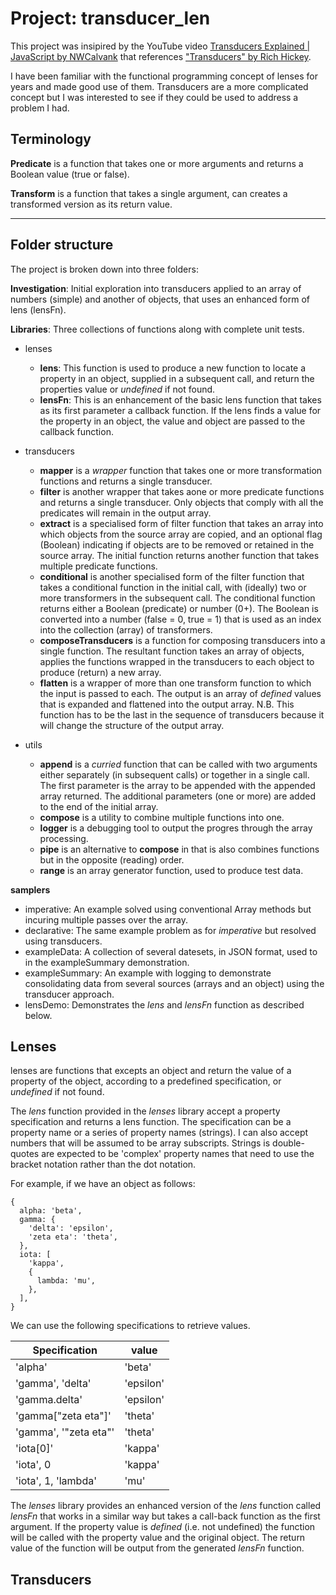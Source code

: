# Project: transducer_len

This project was insipired by the YouTube video [Transducers Explained | JavaScript by NWCalvank](https://youtu.be/SJjOp0X_MVA?si=GrsoymtAIMtBgsg8) that references ["Transducers" by Rich Hickey](https://youtu.be/6mTbuzafcII?si=HvsGJLSZNwlFDGOF).

I have been familiar with the functional programming concept of lenses for years and made good use of them. Transducers are a more complicated concept but I was interested to see if they could be used to address a problem I had.

## Terminology

**Predicate** is a function that takes one or more arguments and returns a Boolean value (true or false).

**Transform** is a function that takes a single argument, can creates a transformed version as its return value.

---

## Folder structure

The project is broken down into three folders:

**Investigation**: Initial exploration into transducers applied to an array of numbers (simple) and another of objects, that uses an enhanced form of lens (lensFn).

**Libraries**: Three collections of functions along with complete unit tests.

- lenses

  - **lens**: This function is used to produce a new function to locate a property in an object, supplied in a subsequent call, and return the properties value or _undefined_ if not found.
  - **lensFn**: This is an enhancement of the basic lens function that takes as its first parameter a callback function. If the lens finds a value for the property in an object, the value and object are passed to the callback function.

- transducers

  - **mapper** is a _wrapper_ function that takes one or more transformation functions and returns a single transducer.
  - **filter** is another wrapper that takes aone or more predicate functions and returns a single transducer. Only objects that comply with all the predicates will remain in the output array.
  - **extract** is a specialised form of filter function that takes an array into which objects from the source array are copied, and an optional flag (Boolean) indicating if objects are to be removed or retained in the source array. The initial function returns another function that takes multiple predicate functions.
  - **conditional** is another specialised form of the filter function that takes a conditional function in the initial call, with (ideally) two or more transformers in the subsequent call. The conditional function returns either a Boolean (predicate) or number (0+). The Boolean is converted into a number (false = 0, true = 1) that is used as an index into the collection (array) of transformers.
  - **composeTransducers** is a function for composing transducers into a single function. The resultant function takes an array of objects, applies the functions wrapped in the transducers to each object to produce (return) a new array.
  - **flatten** is a wrapper of more than one transform function to which the input is passed to each. The output is an array of _defined_ values that is expanded and flattened into the output array. N.B. This function has to be the last in the sequence of transducers because it will change the structure of the output array.

- utils
  - **append** is a _curried_ function that can be called with two arguments either separately (in subsequent calls) or together in a single call. The first parameter is the array to be appended with the appended array returned. The additional parameters (one or more) are added to the end of the initial array.
  - **compose** is a utility to combine multiple functions into one.
  - **logger** is a debugging tool to output the progres through the array processing.
  - **pipe** is an alternative to **compose** in that is also combines functions but in the opposite (reading) order.
  - **range** is an array generator function, used to produce test data.

**samplers**

- imperative: An example solved using conventional Array methods but incuring multiple passes over the array.
- declarative: The same example problem as for _imperative_ but resolved using transducers.
- exampleData: A collection of several datesets, in JSON format, used to in the exampleSummary demonstration.
- exampleSummary: An example with logging to demonstrate consolidating data from several sources (arrays and an object) using the transducer approach.
- lensDemo: Demonstrates the _lens_ and _lensFn_ function as described below.

## Lenses

lenses are functions that excepts an object and return the value of a property of the object, according to a predefined specification, or _undefined_ if not found.

The _lens_ function provided in the _lenses_ library accept a property specification and returns a lens function. The specification can be a property name or a series of property names (strings). I can also accept numbers that will be assumed to be array subscripts. Strings is double-quotes are expected to be 'complex' property names that need to use the bracket notation rather than the dot notation.

For example, if we have an object as follows:

```
{
  alpha: 'beta',
  gamma: {
    'delta': 'epsilon',
    'zeta eta': 'theta',
  },
  iota: [
    'kappa',
    {
      lambda: 'mu',
    },
  ],
}
```

We can use the following specifications to retrieve values.

| Specification         | value     |
| --------------------- | --------- |
| 'alpha'               | 'beta'    |
| 'gamma', 'delta'      | 'epsilon' |
| 'gamma.delta'         | 'epsilon' |
| 'gamma["zeta eta"]'   | 'theta'   |
| 'gamma', '"zeta eta"' | 'theta'   |
| 'iota[0]'             | 'kappa'   |
| 'iota', 0             | 'kappa'   |
| 'iota', 1, 'lambda'   | 'mu'      |

The _lenses_ library provides an enhanced version of the _lens_ function called _lensFn_ that works in a similar way but takes a call-back function as the first argument. If the property value is _defined_ (i.e. not undefined) the function will be called with the property value and the original object. The return value of the function will be output from the generated _lensFn_ function.

## Transducers
